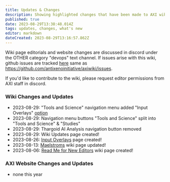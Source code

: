 ```yaml
---
title: Updates & Changes
description: Showing highlighted changes that have been made to AXI wiki and AXI website.
published: true
date: 2023-08-29T13:38:48.014Z
tags: updates, changes, what's new
editor: markdown
dateCreated: 2023-08-29T13:16:57.862Z
---
```


Wiki page editorials and website changes are discussed in discord under the OTHER category "devops" text channel. If issues arise with this wiki, github issues are tracked [here](https://github.com/antixenoinitiative/axiwiki/issues) same as <https://github.com/antixenoinitiative/axiwiki/issues>.

If you'd like to contribute to the wiki, please request editor permissions from AXI staff in discord.

### Wiki Changes and Updates
- 2023-08-29: "Tools and Science" navigation menu added "Input Overlays" [option](/en/input_overlays)
- 2023-08-29: Navigation menu buttons "Tools and Science" split into "Tools and Science" & "Studies"
- 2023-08-29: Thargoid AI Analysis navigation button removed
- 2023-08-29: Wiki Updates page created!
- 2023-08-26: [Input Overlays](/en/input_overlays) page created!
- 2023-08-13: [Maelstroms](/en/Maelstrom) wiki page updated!
- 2023-08-06: [Read Me for New Editors](/en/READ_ME_New_Editors) wiki page created!

### AXI Website Changes and Updates
- none this year